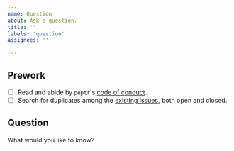 ```yaml
---
name: Question
about: Ask a question.
title: ''
labels: 'question'
assignees: ''

---
```


## Prework

- [ ] Read and abide by `peptr`'s [code of conduct](https://github.com/jeanmanguy/peptr/blob/master/CODE_OF_CONDUCT.md).
- [ ] Search for duplicates among the [existing issues](https://github.com/jeanmanguy/peptr/issues), both open and closed.

## Question

What would you like to know?
